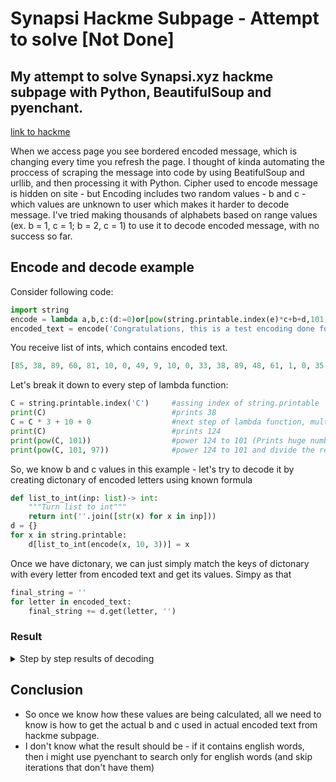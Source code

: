# Synapsi Hackme Subpage - Attempt to solve [Not Done]

## My attempt to solve Synapsi.xyz hackme subpage with Python, BeautifulSoup and pyenchant.

[link to hackme](https://synapsi.xyz/hackme)

When we access page you see bordered encoded message, which is changing every time you refresh the page. 
I thought of kinda automating the proccess of scraping the message into code by using BeatifulSoup and urllib, 
and then processing it with Python. Cipher used to encode message is hidden on site - but Encoding includes two 
random values - b and c - which values are unknown to user which makes it harder to decode message.
I've tried making thousands of alphabets based on range values (ex. b = 1, c = 1; b = 2, c = 1) to use it to decode encoded message, with no success so far.

## Encode and decode example

Consider following code:

```python
import string
encode = lambda a,b,c:(d:=0)or[pow(string.printable.index(e)*c+b+d,101,97) for e in a]
encoded_text = encode('Congratulations, this is a test encoding done for github Readme.md! Welcome all readersC', 10, 3)
```

You receive list of ints, which contains encoded text. 

```python
[85, 38, 89, 60, 81, 10, 0, 49, 9, 10, 0, 33, 38, 89, 48, 61, 1, 0, 35, 33, 48, 1, 33, 48, 1, 10, 1, 0, 19, 48, 0, 1, 19, 89, 63, 38, 94, 33, 89, 60, 1, 94, 38, 89, 19, 1, 69, 38, 81, 1, 60, 33, 0, 35, 49, 93, 1, 44, 19, 10, 94, 84, 19, 80, 84, 94, 32, 1, 7, 19, 9, 63, 38, 84, 19, 1, 10, 9, 9, 1, 81, 19, 10, 94, 19, 81, 48, 85]
```

Let's break it down to every step of lambda function:

```python
C = string.printable.index('C')     #assing index of string.printable 'C' to variable C
print(C)                            #prints 38
C = C * 3 + 10 + 0                  #next step of lambda function, multiply by c and both b and d.
print(C)                            #prints 124
print(pow(C, 101))                  #power 124 to 101 (Prints huge number)
print(pow(C, 101, 97))              #power 124 to 101 and divide the result and find the remainder (C ^ 101 % 97), prints 85
```

So, we know b and c values in this example - let's try to decode it by creating dictonary of encoded letters using known formula

```python
def list_to_int(inp: list)-> int:
    """Turn list to int"""
    return int(''.join([str(x) for x in inp]))
d = {}
for x in string.printable:
    d[list_to_int(encode(x, 10, 3))] = x
```

Once we have dictonary, we can just simply match the keys of dictonary with every letter from encoded text and get its values. Simpy as that

```python
final_string = ''
for letter in encoded_text:
    final_string += d.get(letter, '')
```
### Result

<details><summary>Step by step results of decoding</summary>

```console
85 
38 C
89 Co
60 Con
81 Cong
10 Congr
0 Congra
49 Congrat
9 Congratu
10 Congratul
0 Congratula
33 Congratulat
38 Congratulati
89 Congratulatio
48 Congratulation
61 Congratulations
1 Congratulations,
0 Congratulations, 
35 Congratulations, t
33 Congratulations, th
48 Congratulations, thi
1 Congratulations, this
33 Congratulations, this 
48 Congratulations, this i
1 Congratulations, this is
10 Congratulations, this is 
1 Congratulations, this is a
0 Congratulations, this is a 
19 Congratulations, this is a t
48 Congratulations, this is a te
0 Congratulations, this is a tes
1 Congratulations, this is a test
19 Congratulations, this is a test 
89 Congratulations, this is a test e
63 Congratulations, this is a test en
38 Congratulations, this is a test enc
94 Congratulations, this is a test enco
33 Congratulations, this is a test encod
89 Congratulations, this is a test encodi
60 Congratulations, this is a test encodin
1 Congratulations, this is a test encoding
94 Congratulations, this is a test encoding 
38 Congratulations, this is a test encoding d
89 Congratulations, this is a test encoding do
19 Congratulations, this is a test encoding don
1 Congratulations, this is a test encoding done
69 Congratulations, this is a test encoding done 
38 Congratulations, this is a test encoding done f
81 Congratulations, this is a test encoding done fo
1 Congratulations, this is a test encoding done for
60 Congratulations, this is a test encoding done for 
33 Congratulations, this is a test encoding done for g
0 Congratulations, this is a test encoding done for gi
35 Congratulations, this is a test encoding done for git
49 Congratulations, this is a test encoding done for gith
93 Congratulations, this is a test encoding done for githu
1 Congratulations, this is a test encoding done for github
44 Congratulations, this is a test encoding done for github 
19 Congratulations, this is a test encoding done for github R
10 Congratulations, this is a test encoding done for github Re
94 Congratulations, this is a test encoding done for github Rea
84 Congratulations, this is a test encoding done for github Read
19 Congratulations, this is a test encoding done for github Readm
80 Congratulations, this is a test encoding done for github Readme
84 Congratulations, this is a test encoding done for github Readme.
94 Congratulations, this is a test encoding done for github Readme.m
32 Congratulations, this is a test encoding done for github Readme.md
1 Congratulations, this is a test encoding done for github Readme.md!
7 Congratulations, this is a test encoding done for github Readme.md! 
19 Congratulations, this is a test encoding done for github Readme.md! W
9 Congratulations, this is a test encoding done for github Readme.md! We
63 Congratulations, this is a test encoding done for github Readme.md! Wel
38 Congratulations, this is a test encoding done for github Readme.md! Welc
84 Congratulations, this is a test encoding done for github Readme.md! Welco
19 Congratulations, this is a test encoding done for github Readme.md! Welcom
1 Congratulations, this is a test encoding done for github Readme.md! Welcome
10 Congratulations, this is a test encoding done for github Readme.md! Welcome 
9 Congratulations, this is a test encoding done for github Readme.md! Welcome a
9 Congratulations, this is a test encoding done for github Readme.md! Welcome al
1 Congratulations, this is a test encoding done for github Readme.md! Welcome all
81 Congratulations, this is a test encoding done for github Readme.md! Welcome all 
19 Congratulations, this is a test encoding done for github Readme.md! Welcome all r
10 Congratulations, this is a test encoding done for github Readme.md! Welcome all re
94 Congratulations, this is a test encoding done for github Readme.md! Welcome all rea
19 Congratulations, this is a test encoding done for github Readme.md! Welcome all read
81 Congratulations, this is a test encoding done for github Readme.md! Welcome all reade
48 Congratulations, this is a test encoding done for github Readme.md! Welcome all reader
85 Congratulations, this is a test encoding done for github Readme.md! Welcome allreaders
Congratulations, this is a test encoding done for github Readme.md! Welcome all readersC
```
</details>

## Conclusion


 - So once we know how these values are being calculated, all we need to know is how to get the actual b and c used in actual encoded text from hackme subpage. 
 - I don't know what the result should be - if it contains english words, then i might use pyenchant to search only for english words (and skip iterations that don't have them)
